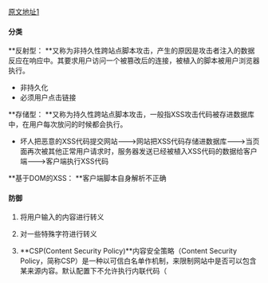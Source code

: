 [原文地址1](https://segmentfault.com/a/1190000013315450)

#### 分类

**反射型： **又称为非持久性跨站点脚本攻击，产生的原因是攻击者注入的数据反应在响应中。其要求用户访问一个被篡改后的连接，被植入的脚本被用户浏览器执行。

- 非持久化
- 必须用户点击链接

**存储型： **又称为持久性跨站点脚本攻击，一般指XSS攻击代码被存进数据库中，在用户每次放问的时候都会执行。

- 坏人把恶意的XSS代码提交网站--->网站把XSS代码存储进数据库--->当页面再次被其他正常用户请求时，服务器发送已经被植入XSS代码的数据给客户端--->客户端执行XSS代码

**基于DOM的XSS： **客户端脚本自身解析不正确



#### 防御

1. 将用户输入的内容进行转义

2. 对一些特殊字符进行转义

3. **CSP(Content Security Policy)**内容安全策略（Content Security Policy，简称CSP）是一种以可信白名单作机制，来限制网站中是否可以包含某来源内容。默认配置下不允许执行内联代码（<script>块内容，内联事件，内联样式），以及禁止执行eval() , newFunction() , setTimeout([string], ...) 和setInterval([string], ...) 。

   1. 只允许本站资源`Content-Security-Policy： default-src ‘self’`

   2. 允许本站的资源以及任意位置的图片以及 [https://segmentfault.com](https://segmentfault.com/) 下的脚本。

      ```js
      Content-Security-Policy： default-src ‘self’; img-src *;
      script-src https://segmentfault.com
      ```

4. `httpOnly`


